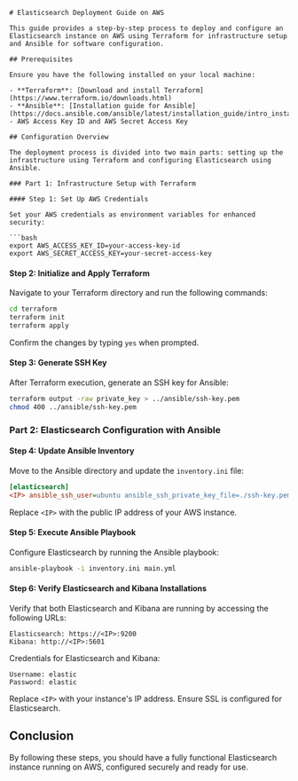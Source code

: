 ```
# Elasticsearch Deployment Guide on AWS

This guide provides a step-by-step process to deploy and configure an Elasticsearch instance on AWS using Terraform for infrastructure setup and Ansible for software configuration. 

## Prerequisites

Ensure you have the following installed on your local machine:

- **Terraform**: [Download and install Terraform](https://www.terraform.io/downloads.html)
- **Ansible**: [Installation guide for Ansible](https://docs.ansible.com/ansible/latest/installation_guide/intro_installation.html)
- AWS Access Key ID and AWS Secret Access Key

## Configuration Overview

The deployment process is divided into two main parts: setting up the infrastructure using Terraform and configuring Elasticsearch using Ansible.

### Part 1: Infrastructure Setup with Terraform

#### Step 1: Set Up AWS Credentials

Set your AWS credentials as environment variables for enhanced security:

```bash
export AWS_ACCESS_KEY_ID=your-access-key-id
export AWS_SECRET_ACCESS_KEY=your-secret-access-key
```

#### Step 2: Initialize and Apply Terraform

Navigate to your Terraform directory and run the following commands:

```bash
cd terraform
terraform init
terraform apply
```

Confirm the changes by typing `yes` when prompted.

#### Step 3: Generate SSH Key

After Terraform execution, generate an SSH key for Ansible:

```bash
terraform output -raw private_key > ../ansible/ssh-key.pem
chmod 400 ../ansible/ssh-key.pem
```

### Part 2: Elasticsearch Configuration with Ansible

#### Step 4: Update Ansible Inventory

Move to the Ansible directory and update the `inventory.ini` file:

```ini
[elasticsearch]
<IP> ansible_ssh_user=ubuntu ansible_ssh_private_key_file=./ssh-key.pem
```

Replace `<IP>` with the public IP address of your AWS instance.

#### Step 5: Execute Ansible Playbook

Configure Elasticsearch by running the Ansible playbook:

```bash
ansible-playbook -i inventory.ini main.yml
```

#### Step 6: Verify Elasticsearch and Kibana Installations

Verify that both Elasticsearch and Kibana are running by accessing the following URLs:

```plaintext
Elasticsearch: https://<IP>:9200
Kibana: http://<IP>:5601
```

Credentials for Elasticsearch and Kibana:

```plaintext
Username: elastic
Password: elastic
```

Replace `<IP>` with your instance's IP address. Ensure SSL is configured for Elasticsearch.

## Conclusion

By following these steps, you should have a fully functional Elasticsearch instance running on AWS, configured securely and ready for use.
```

